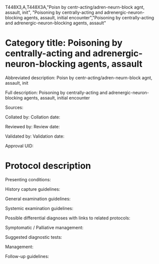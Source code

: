 T448X3,A,T448X3A,"Poisn by centr-acting/adren-neurn-block agnt, assault, init", "Poisoning by centrally-acting and adrenergic-neuron-blocking agents, assault, initial encounter","Poisoning by centrally-acting and adrenergic-neuron-blocking agents, assault"
# Category title: Poisoning by centrally-acting and adrenergic-neuron-blocking agents, assault

Abbreviated description: Poisn by centr-acting/adren-neurn-block agnt, assault, init

Full description: Poisoning by centrally-acting and adrenergic-neuron-blocking agents, assault, initial encounter

Sources:

Collated by:
Collation date:

Reviewed by:
Review date:

Validated by:
Validation date:

Approval UID:

# Protocol description

Presenting conditions:

History capture guidelines:

General examination guidelines:

Systemic examination guidelines:

Possible differential diagnoses with links to related protocols:

Symptomatic / Palliative management:

Suggested diagnostic tests:

Management:

Follow-up guidelines:
